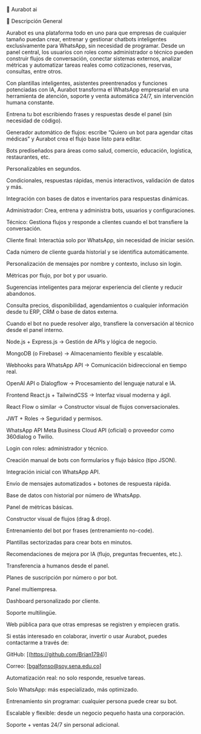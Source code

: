 🤖 Aurabot ai


<!-- Plataforma Inteligente de Chatbots para WhatsApp -->
📝 Descripción General

Aurabot es una plataforma todo en uno para que empresas de cualquier tamaño puedan crear, entrenar y gestionar chatbots inteligentes exclusivamente para WhatsApp, sin necesidad de programar. Desde un panel central, los usuarios con roles como administrador o técnico pueden construir flujos de conversación, conectar sistemas externos, analizar métricas y automatizar tareas reales como cotizaciones, reservas, consultas, entre otros.

Con plantillas inteligentes, asistentes preentrenados y funciones potenciadas con IA, Aurabot transforma el WhatsApp empresarial en una herramienta de atención, soporte y venta automática 24/7, sin intervención humana constante.

<!-- 🚀 Características Principales -->

<!-- 🧠 Construcción de bots con IA y sin código -->

Entrena tu bot escribiendo frases y respuestas desde el panel (sin necesidad de código).

Generador automático de flujos: escribe “Quiero un bot para agendar citas médicas” y Aurabot crea el flujo base listo para editar.

<!-- 📂 Plantillas por sectores -->

Bots prediseñados para áreas como salud, comercio, educación, logística, restaurantes, etc.

Personalizables en segundos.

<!-- 🔁 Flujos conversacionales avanzados -->

Condicionales, respuestas rápidas, menús interactivos, validación de datos y más.

Integración con bases de datos e inventarios para respuestas dinámicas.

<!-- 👤 Gestión por roles -->

Administrador: Crea, entrena y administra bots, usuarios y configuraciones.

Técnico: Gestiona flujos y responde a clientes cuando el bot transfiere la conversación.

Cliente final: Interactúa solo por WhatsApp, sin necesidad de iniciar sesión.

<!-- 🔒 Seguridad y personalización por número -->

Cada número de cliente guarda historial y se identifica automáticamente.

Personalización de mensajes por nombre y contexto, incluso sin login.

<!-- 📊 Análisis y recomendaciones con IA -->

Métricas por flujo, por bot y por usuario.

Sugerencias inteligentes para mejorar experiencia del cliente y reducir abandonos.

<!-- 🧩 Integración con APIs externas -->

Consulta precios, disponibilidad, agendamientos o cualquier información desde tu ERP, CRM o base de datos externa.

<!-- 🔄 Escalamiento a humano (si es necesario) -->

Cuando el bot no puede resolver algo, transfiere la conversación al técnico desde el panel interno.

<!-- ⚙️ Tecnologías Sugeridas para el Desarrollo Backend -->

Node.js + Express.js → Gestión de APIs y lógica de negocio.

MongoDB (o Firebase) → Almacenamiento flexible y escalable.

Webhooks para WhatsApp API → Comunicación bidireccional en tiempo real.

OpenAI API o Dialogflow → Procesamiento del lenguaje natural e IA.

Frontend
React.js + TailwindCSS → Interfaz visual moderna y ágil.

React Flow o similar → Constructor visual de flujos conversacionales.

JWT + Roles → Seguridad y permisos.

WhatsApp API
Meta Business Cloud API (oficial) o proveedor como 360dialog o Twilio.

<!-- 📅 Roadmap por Fases
✅ Fase 1 MVP (Producto Viable Mínimo) -->

Login con roles: administrador y técnico.

Creación manual de bots con formularios y flujo básico (tipo JSON).

Integración inicial con WhatsApp API.

Envío de mensajes automatizados + botones de respuesta rápida.

Base de datos con historial por número de WhatsApp.

Panel de métricas básicas.

<!-- 🔁 Fase 2  Avanzado -->

Constructor visual de flujos (drag & drop).

Entrenamiento del bot por frases (entrenamiento no-code).

Plantillas sectorizadas para crear bots en minutos.

Recomendaciones de mejora por IA (flujo, preguntas frecuentes, etc.).

Transferencia a humanos desde el panel.

<!-- 🚀 Fase 3  Comercialización -->

Planes de suscripción por número o por bot.

Panel multiempresa.

Dashboard personalizado por cliente.

Soporte multilingüe.

Web pública para que otras empresas se registren y empiecen gratis.

<!-- 📞 Contacto -->

Si estás interesado en colaborar, invertir o usar Aurabot, puedes contactarme a través de:

GitHub: [(https://github.com/Brian1794)]

Correo: [bgalfonso@soy.sena.edu.co]

<!-- 🧠 ¿Por qué cualquier empresa querría usar Aurabot? -->

Automatización real: no solo responde, resuelve tareas.

Solo WhatsApp: más especializado, más optimizado.

Entrenamiento sin programar: cualquier persona puede crear su bot.

Escalable y flexible: desde un negocio pequeño hasta una corporación.

Soporte + ventas 24/7 sin personal adicional.